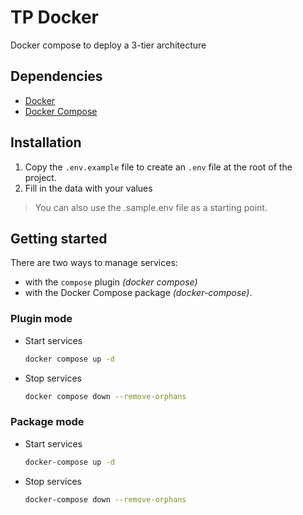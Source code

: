 # TP Docker

Docker compose to deploy a 3-tier architecture

## Dependencies

 - [Docker](https://docs.docker.com/engine/install/)
 - [Docker Compose](https://docs.docker.com/compose/install/)

## Installation

 1. Copy the `.env.example` file to create an `.env` file at the root of the project.
 2. Fill in the data with your values

> You can also use the .sample.env file as a starting point.

## Getting started
There are two ways to manage services:
 - with the `compose` plugin *(docker compose)*
 - with the Docker Compose package *(docker-compose)*.

### Plugin mode
- Start services
    ```sh
    docker compose up -d
    ```

- Stop services
    ```sh
    docker compose down --remove-orphans
    ```


### Package mode
- Start services
    ```sh
    docker-compose up -d
    ```

- Stop services
    ```sh
    docker-compose down --remove-orphans
    ```